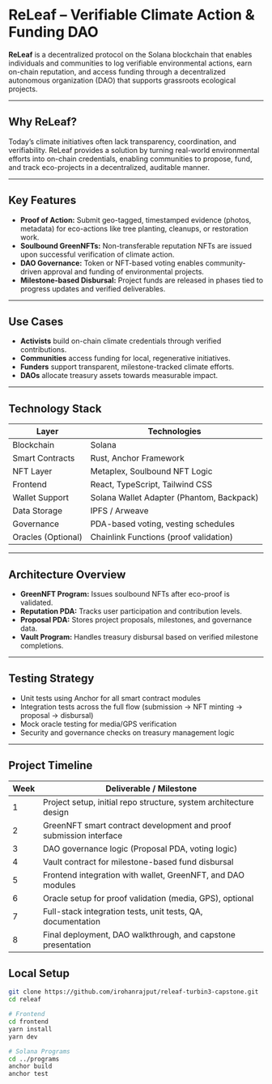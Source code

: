 # ReLeaf – Verifiable Climate Action & Funding DAO

**ReLeaf** is a decentralized protocol on the Solana blockchain that enables individuals and communities to log verifiable environmental actions, earn on-chain reputation, and access funding through a decentralized autonomous organization (DAO) that supports grassroots ecological projects.

---

## Why ReLeaf?

Today’s climate initiatives often lack transparency, coordination, and verifiability. ReLeaf provides a solution by turning real-world environmental efforts into on-chain credentials, enabling communities to propose, fund, and track eco-projects in a decentralized, auditable manner.

---

## Key Features

- **Proof of Action:** Submit geo-tagged, timestamped evidence (photos, metadata) for eco-actions like tree planting, cleanups, or restoration work.
- **Soulbound GreenNFTs:** Non-transferable reputation NFTs are issued upon successful verification of climate action.
- **DAO Governance:** Token or NFT-based voting enables community-driven approval and funding of environmental projects.
- **Milestone-based Disbursal:** Project funds are released in phases tied to progress updates and verified deliverables.

---

## Use Cases

- **Activists** build on-chain climate credentials through verified contributions.
- **Communities** access funding for local, regenerative initiatives.
- **Funders** support transparent, milestone-tracked climate efforts.
- **DAOs** allocate treasury assets towards measurable impact.

---

## Technology Stack

| Layer           | Technologies                          |
|------------------|----------------------------------------|
| Blockchain        | Solana                               |
| Smart Contracts   | Rust, Anchor Framework               |
| NFT Layer         | Metaplex, Soulbound NFT Logic        |
| Frontend          | React, TypeScript, Tailwind CSS      |
| Wallet Support    | Solana Wallet Adapter (Phantom, Backpack) |
| Data Storage      | IPFS / Arweave                       |
| Governance        | PDA-based voting, vesting schedules  |
| Oracles (Optional)| Chainlink Functions (proof validation) |

---

## Architecture Overview

- **GreenNFT Program:** Issues soulbound NFTs after eco-proof is validated.
- **Reputation PDA:** Tracks user participation and contribution levels.
- **Proposal PDA:** Stores project proposals, milestones, and governance data.
- **Vault Program:** Handles treasury disbursal based on verified milestone completions.

---

## Testing Strategy

- Unit tests using Anchor for all smart contract modules
- Integration tests across the full flow (submission → NFT minting → proposal → disbursal)
- Mock oracle testing for media/GPS verification
- Security and governance checks on treasury management logic

---
## Project Timeline

| Week | Deliverable / Milestone                                      |
|------|--------------------------------------------------------------|
| 1    | Project setup, initial repo structure, system architecture design |
| 2    | GreenNFT smart contract development and proof submission interface |
| 3    | DAO governance logic (Proposal PDA, voting logic)            |
| 4    | Vault contract for milestone-based fund disbursal            |
| 5    | Frontend integration with wallet, GreenNFT, and DAO modules  |
| 6    | Oracle setup for proof validation (media, GPS), optional     |
| 7    | Full-stack integration tests, unit tests, QA, documentation  |
| 8    | Final deployment, DAO walkthrough, and capstone presentation |

## Local Setup

```bash
git clone https://github.com/irohanrajput/releaf-turbin3-capstone.git
cd releaf

# Frontend
cd frontend
yarn install
yarn dev

# Solana Programs
cd ../programs
anchor build
anchor test




